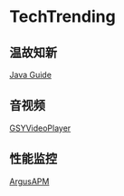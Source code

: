# TechTrending

## 温故知新
[Java Guide](https://github.com/Snailclimb/JavaGuide)

## 音视频
[GSYVideoPlayer](https://github.com/CarGuo/GSYVideoPlayer)

## 性能监控
[ArgusAPM](https://github.com/Qihoo360/ArgusAPM)
